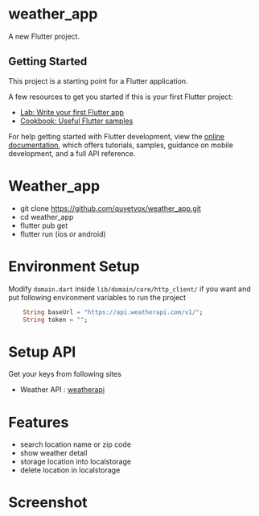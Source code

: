 # weather_app

A new Flutter project.

## Getting Started

This project is a starting point for a Flutter application.

A few resources to get you started if this is your first Flutter project:

- [Lab: Write your first Flutter app](https://docs.flutter.dev/get-started/codelab)
- [Cookbook: Useful Flutter samples](https://docs.flutter.dev/cookbook)

For help getting started with Flutter development, view the
[online documentation](https://docs.flutter.dev/), which offers tutorials,
samples, guidance on mobile development, and a full API reference.
# Weather_app
- git clone https://github.com/quyetvox/weather_app.git
- cd weather_app
- flutter pub get
- flutter run (ios or android)

# Environment Setup
Modify `domain.dart` inside `lib/domain/core/http_client/` if you want and put following environment variables to run the project
```dart
    String baseUrl = "https://api.weatherapi.com/v1/";
    String token = "";
```
# Setup API
Get your keys from following sites
* Weather API : [weatherapi](https://www.weatherapi.com/api-explorer.aspx) 

# Features
- search location name or zip code
- show weather detail
- storage location into localstorage
- delete location in localstorage

# Screenshot
<a href="https://ik.imagekit.io/qavoxs3/weather-app/search.png">
<a href="https://ik.imagekit.io/qavoxs3/weather-app/action_storage.png">
<a href="https://ik.imagekit.io/qavoxs3/weather-app/result_storage.png">
<a href="https://ik.imagekit.io/qavoxs3/weather-app/view_detail.png">
<a href="https://ik.imagekit.io/qavoxs3/weather-app/detail_2.png">
<a href="https://ik.imagekit.io/qavoxs3/weather-app/delete.png">
<a href="https://ik.imagekit.io/qavoxs3/weather-app/result_storage_delet.png">